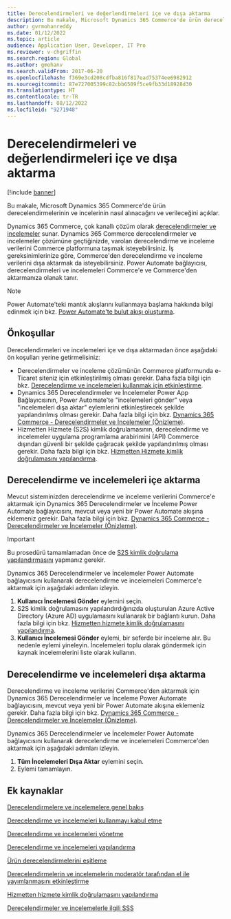 ```yaml
---
title: Derecelendirmeleri ve değerlendirmeleri içe ve dışa aktarma
description: Bu makale, Microsoft Dynamics 365 Commerce'de ürün derecelendirmelerinin ve incelerinin nasıl alınacağını ve verileceğini açıklar.
author: gvrmohanreddy
ms.date: 01/12/2022
ms.topic: article
audience: Application User, Developer, IT Pro
ms.reviewer: v-chgriffin
ms.search.region: Global
ms.author: gmohanv
ms.search.validFrom: 2017-06-20
ms.openlocfilehash: f369e3cd208cdfba816f817ead75374ee6982912
ms.sourcegitcommit: 87e727005399c82cbb6509f5ce9fb33d18928d30
ms.translationtype: HT
ms.contentlocale: tr-TR
ms.lasthandoff: 08/12/2022
ms.locfileid: "9271948"
---
```

# <a name="import-and-export-ratings-and-reviews"></a>Derecelendirmeleri ve değerlendirmeleri içe ve dışa aktarma

[!include [banner](includes/banner.md)]

Bu makale, Microsoft Dynamics 365 Commerce'de ürün derecelendirmelerinin ve incelerinin nasıl alınacağını ve verileceğini açıklar.

Dynamics 365 Commerce, çok kanallı çözüm olarak [derecelendirmeler ve incelemeler](ratings-reviews-overview.md) sunar. Dynamics 365 Commerce derecelendirmeler ve incelemeler çözümüne geçtiğinizde, varolan derecelendirme ve inceleme verilerini Commerce platformuna taşımak isteyebilirsiniz. İş gereksinimlerinize göre, Commerce'den derecelendirme ve inceleme verilerini dışa aktarmak da isteyebilirsiniz. Power Automate bağlayıcısı, derecelendirmeleri ve incelemeleri Commerce'e ve Commerce'den aktarmanıza olanak tanır.

> [!NOTE]
> Power Automate'teki mantık akışlarını kullanmaya başlama hakkında bilgi edinmek için bkz. [Power Automate'te bulut akışı oluşturma](/power-automate/get-started-logic-flow).

## <a name="prerequisites"></a>Önkoşullar

Derecelendirmeleri ve incelemeleri içe ve dışa aktarmadan önce aşağıdaki ön koşulları yerine getirmelisiniz:

- Derecelendirmeler ve inceleme çözümünün Commerce platformunda e-Ticaret siteniz için etkinleştirilmiş olması gerekir. Daha fazla bilgi için bkz. [Derecelendirme ve incelemeleri kullanmak için etkinleştirme](opt-in-ratings-reviews.md).
- Dynamics 365 Derecelendirmeler ve İncelemeler Power App Bağlayıcısının, Power Automate'te "incelemeleri gönder" veya "incelemeleri dışa aktar" eylemlerini etkinleştirecek şekilde yapılandırılmış olması gerekir. Daha fazla bilgi için bkz. [Dynamics 365 Commerce - Derecelendirmeler ve İncelemeler (Önizleme)](/connectors/dynamics365ratingsre/).
- Hizmetten Hizmete (S2S) kimlik doğrulamasının, derecelendirme ve incelemeler uygulama programlama arabirimini (API) Commerce dışından güvenli bir şekilde çağıracak şekilde yapılandırılmış olması gerekir. Daha fazla bilgi için bkz. [Hizmetten Hizmete kimlik doğrulamasını yapılandırma](service-to-service-auth.md).

## <a name="import-ratings-and-reviews"></a>Derecelendirme ve incelemeleri içe aktarma

Mevcut sisteminizden derecelendirme ve inceleme verilerini Commerce'e aktarmak için Dynamics 365 Derecelendirmeler ve İnceleme Power Automate bağlayıcısını, mevcut veya yeni bir Power Automate akışına eklemeniz gerekir. Daha fazla bilgi için bkz. [Dynamics 365 Commerce - Derecelendirmeler ve İncelemeler (Önizleme)](/connectors/dynamics365ratingsre/).

> [!IMPORTANT]
> Bu prosedürü tamamlamadan önce de [S2S kimlik doğrulama yapılandırmasını](service-to-service-auth.md) yapmanız gerekir.

Dynamics 365 Derecelendirmeler ve İncelemeler Power Automate bağlayıcısını kullanarak derecelendirme ve incelemeleri Commerce'e aktarmak için aşağıdaki adımları izleyin.

1. **Kullanıcı İncelemesi Gönder** eylemini seçin.
1. S2S kimlik doğrulamasını yapılandırdığınızda oluşturulan Azure Active Directory (Azure AD) uygulamasını kullanarak bir bağlantı kurun. Daha fazla bilgi için bkz. [Hizmetten hizmete kimlik doğrulamasını yapılandırma](service-to-service-auth.md).
1. **Kullanıcı İncelemesi Gönder** eylemi, bir seferde bir inceleme alır. Bu nedenle eylemi yineleyin. İncelemeleri toplu olarak göndermek için kaynak incelemelerini liste olarak kullanın.
    
## <a name="export-ratings-and-reviews"></a>Derecelendirme ve incelemeleri dışa aktarma

Derecelendirme ve inceleme verilerini Commerce'den aktarmak için Dynamics 365 Derecelendirmeler ve İnceleme Power Automate bağlayıcısını, mevcut veya yeni bir Power Automate akışına eklemeniz gerekir. Daha fazla bilgi için bkz. [Dynamics 365 Commerce - Derecelendirmeler ve İncelemeler (Önizleme)](/connectors/dynamics365ratingsre/).

Dynamics 365 Derecelendirmeler ve İncelemeler Power Automate bağlayıcısını kullanarak derecelendirme ve incelemeleri Commerce'den aktarmak için aşağıdaki adımları izleyin.

1. **Tüm İncelemeleri Dışa Aktar** eylemini seçin.
1. Eylemi tamamlayın. 

## <a name="additional-resources"></a>Ek kaynaklar

[Derecelendirmelere ve incelemelere genel bakış](ratings-reviews-overview.md)

[Derecelendirme ve incelemeleri kullanmayı kabul etme](opt-in-ratings-reviews.md)

[Derecelendirme ve incelemeleri yönetme](manage-reviews.md)

[Derecelendirme ve incelemeleri yapılandırma](configure-ratings-reviews.md)

[Ürün derecelendirmelerini eşitleme](sync-product-ratings.md)

[Derecelendirmelerin ve incelemelerin moderatör tarafından el ile yayımlanmasını etkinleştirme](manual-publish-rating-reviews.md)

[Hizmetten hizmete kimlik doğrulamasını yapılandırma](service-to-service-auth.md)

[Derecelendirmeler ve incelemelerle ilgili SSS](ratings-reviews-faq.md)
